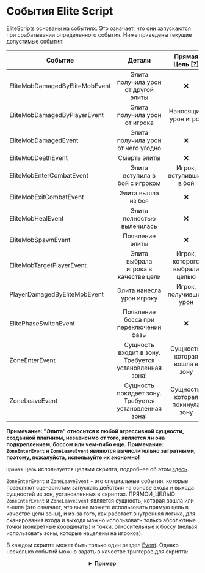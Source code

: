 # События Elite Script

EliteScripts основаны на событиях. Это означает, что они запускаются при срабатывании определенного события. Ниже приведены текущие допустимые события:

| Событие | Детали | Прямая Цель [[?]($language$/elitemobs/elitescript_targets.md)] |
| --- | :-: |:----------------------------------------------------------------:|
| EliteMobDamagedByEliteMobEvent | Элита получила урон от другой элиты |                                ❌                                 |
| EliteMobDamagedByPlayerEvent | Элита получила урон от игрока |                         Наносящий урон игрок                          |
| EliteMobDamagedEvent | Элита получила урон от чего угодно |                                ❌                                 |
| EliteMobDeathEvent | Смерть элиты |                                ❌                                 |
| EliteMobEnterCombatEvent | Элита вступила в бой с игроком |                         Игрок, вступивший в бой                          |
| EliteMobExitCombatEvent | Элита вышла из боя |                                ❌                                 |
| EliteMobHealEvent | Элита полностью вылечилась |                                ❌                                 |
| EliteMobSpawnEvent | Появление элиты |                                ❌                                 |
| EliteMobTargetPlayerEvent | Элита выбрала игрока в качестве цели |                         Игрок, которого выбрали целью                          |
| PlayerDamagedByEliteMobEvent | Элита нанесла урон игроку |                          Игрок, получивший урон                          |
| ElitePhaseSwitchEvent | Появление босса при переключении фазы |                                ❌                                 |
| ZoneEnterEvent | Сущность входит в зону. Требуется установленная зона! | Сущность, которая вошла в зону                                 |
| ZoneLeaveEvent | Сущность покидает зону. Требуется установленная зона! | Сущность, которая покинула зону                                 |

**Примечание: "Элита" относится к любой агрессивной сущности, созданной плагином, независимо от того, является ли она подкреплением, боссом или чем-либо еще.**
**Примечание: `ZoneEnterEvent` и `ZoneLeaveEvent` являются вычислительно затратными, поэтому, пожалуйста, используйте их экономно!**

`Прямая Цель` используется целями скрипта, подробнее об этом [здесь]($language$/elitemobs/elitescript_targets.md).

`ZoneEnterEvent` и `ZoneLeaveEvent` - это специальные события, которые позволяют сценаристам запускать действия на основе входа и выхода сущностей из зон, установленных в скриптах. ПРЯМОЙ_ЦЕЛЬЮ `ZoneEnterEvent` и `ZoneLeaveEvent` является сущность, которая вошла или вышла (это означает, что вы не можете использовать прямую цель в качестве цели зоны), и из-за того, как работает внутренняя логика, для сканирования входа и выхода можно использовать только абсолютные точки (конкретные координаты) и точки, относительные к боссу (нельзя использовать зоны, которые нацелены на игроков).

В каждом скрипте может быть только один раздел [Event]($language$/elitemobs/elitescript_events.md). Однако несколько событий можно задать в качестве триггеров для скрипта:

<div align="center">

<details> 

<summary><b>Пример</b></summary>

<div align="left">

```yaml
eliteScript:
  Example:
    Events:
    - EliteMobDamagedByPlayerEvent
    - EliteMobTargetPlayerEvent
    Actions:
    - action: PUSH
      Target:
        targetType: SELF
      vValue: 0,.3,0
    Cooldowns:
      local: 60
      global: 20
```

Этот скрипт заставит элиту подпрыгивать, когда ее ударит игрок или когда она выберет игрока в качестве цели.

</div>

</details>

</div>
